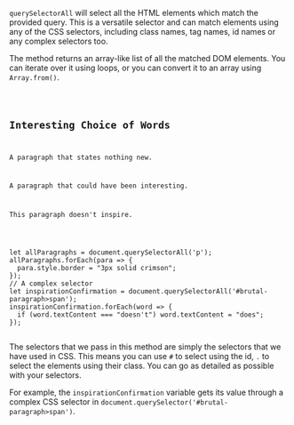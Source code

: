 `querySelectorAll` will select
all the HTML elements which match the
provided query. This is a versatile
selector
and
can match elements using any of the
CSS selectors, including class names, tag names,
id names or any complex selectors too.

The method returns an array-like
list of all the matched DOM elements. You
can iterate over it using loops, or
you can convert it to an array using
`Array.from()`.

<codeblock language="javascript" type="lesson">
<code>
<panel language="html">
<h2>Interesting Choice of Words</h2>
<p>A paragraph that states nothing new.</p>
<p class="interesting-paragraph">A paragraph that could have been interesting.</p>
<p id="brutal-paragraph"><span>This</span> paragraph <span>doesn't</span> inspire.</p>
</panel>
<panel language="javascript">
let allParagraphs = document.querySelectorAll('p');
allParagraphs.forEach(para => {
  para.style.border = "3px solid crimson";
});
// A complex selector
let inspirationConfirmation = document.querySelectorAll('#brutal-paragraph>span');
inspirationConfirmation.forEach(word => {
  if (word.textContent === "doesn't") word.textContent = "does";
});
</panel>
</code>
</codeblock>

The selectors that we pass in this
method are simply the selectors
that we have used in CSS. This means you
can use `#` to select using the id, `.` to
select the elements using their class.
You can go as detailed as possible
with your selectors.

For example, the `inspirationConfirmation`
variable gets its value through a complex
CSS selector in `document.querySelector('#brutal-paragraph>span')`.
